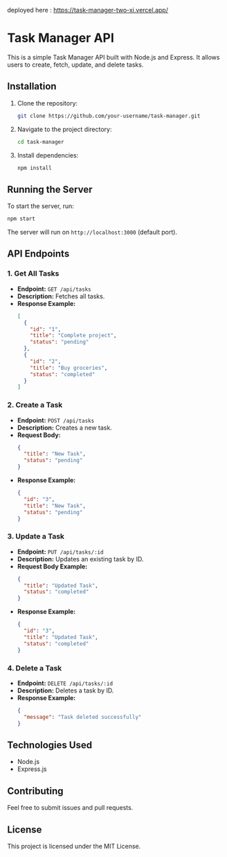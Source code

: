 deployed here : https://task-manager-two-xi.vercel.app/


# Task Manager API

This is a simple Task Manager API built with Node.js and Express. It allows users to create, fetch, update, and delete tasks.

## Installation

1. Clone the repository:
   ```sh
   git clone https://github.com/your-username/task-manager.git
   ```
2. Navigate to the project directory:
   ```sh
   cd task-manager
   ```
3. Install dependencies:
   ```sh
   npm install
   ```

## Running the Server

To start the server, run:

```sh
npm start
```

The server will run on `http://localhost:3000` (default port).

## API Endpoints

### 1. Get All Tasks
   - **Endpoint:** `GET /api/tasks`
   - **Description:** Fetches all tasks.
   - **Response Example:**
     ```json
     [
       {
         "id": "1",
         "title": "Complete project",
         "status": "pending"
       },
       {
         "id": "2",
         "title": "Buy groceries",
         "status": "completed"
       }
     ]
     ```

### 2. Create a Task
   - **Endpoint:** `POST /api/tasks`
   - **Description:** Creates a new task.
   - **Request Body:**
     ```json
     {
       "title": "New Task",
       "status": "pending"
     }
     ```
   - **Response Example:**
     ```json
     {
       "id": "3",
       "title": "New Task",
       "status": "pending"
     }
     ```

### 3. Update a Task
   - **Endpoint:** `PUT /api/tasks/:id`
   - **Description:** Updates an existing task by ID.
   - **Request Body Example:**
     ```json
     {
       "title": "Updated Task",
       "status": "completed"
     }
     ```
   - **Response Example:**
     ```json
     {
       "id": "3",
       "title": "Updated Task",
       "status": "completed"
     }
     ```

### 4. Delete a Task
   - **Endpoint:** `DELETE /api/tasks/:id`
   - **Description:** Deletes a task by ID.
   - **Response Example:**
     ```json
     {
       "message": "Task deleted successfully"
     }
     ```

## Technologies Used
- Node.js
- Express.js

## Contributing
Feel free to submit issues and pull requests.

## License
This project is licensed under the MIT License.

